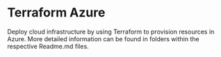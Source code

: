 # Terraform Azure
Deploy cloud infrastructure by using Terraform to provision resources in Azure.
More detailed information can be found in folders within the respective Readme.md files.  